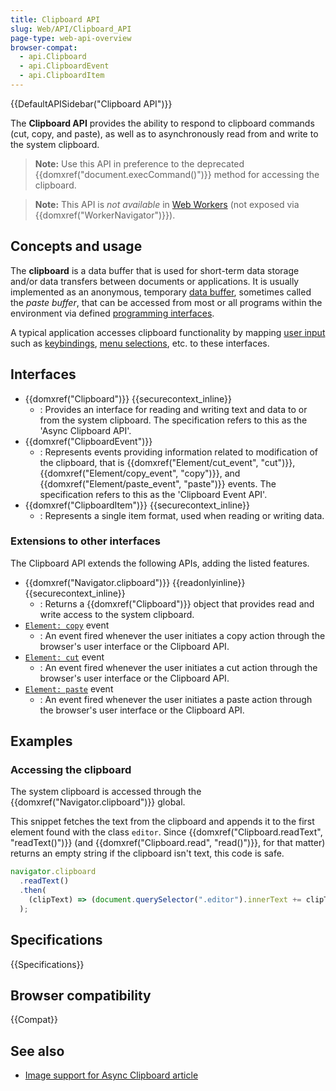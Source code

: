 ```yaml
---
title: Clipboard API
slug: Web/API/Clipboard_API
page-type: web-api-overview
browser-compat:
  - api.Clipboard
  - api.ClipboardEvent
  - api.ClipboardItem
---
```


{{DefaultAPISidebar("Clipboard API")}}

The **Clipboard API** provides the ability to respond to clipboard commands (cut, copy, and paste), as well as to asynchronously read from and write to the system clipboard.

> **Note:** Use this API in preference to the deprecated {{domxref("document.execCommand()")}} method for accessing the clipboard.

> **Note:** This API is _not available_ in [Web Workers](/en-US/docs/Web/API/Web_Workers_API) (not exposed via {{domxref("WorkerNavigator")}}).

## Concepts and usage

The **clipboard** is a data buffer that is used for short-term data storage and/or data transfers between documents or applications.
It is usually implemented as an anonymous, temporary [data buffer](https://en.wikipedia.org/wiki/Data_buffer), sometimes called the _paste buffer_, that can be accessed from most or all programs within the environment via defined [programming interfaces](https://en.wikipedia.org/wiki/Application_programming_interface).

A typical application accesses clipboard functionality by mapping [user input](https://en.wikipedia.org/wiki/User_input) such as [keybindings](https://en.wikipedia.org/wiki/Keybinding), [menu selections](<https://en.wikipedia.org/wiki/Menu_(computing)>), etc. to these interfaces.

## Interfaces

- {{domxref("Clipboard")}} {{securecontext_inline}}
  - : Provides an interface for reading and writing text and data to or from the system clipboard.
    The specification refers to this as the 'Async Clipboard API'.
- {{domxref("ClipboardEvent")}}
  - : Represents events providing information related to modification of the clipboard, that is {{domxref("Element/cut_event", "cut")}}, {{domxref("Element/copy_event", "copy")}}, and {{domxref("Element/paste_event", "paste")}} events.
    The specification refers to this as the 'Clipboard Event API'.
- {{domxref("ClipboardItem")}} {{securecontext_inline}}
  - : Represents a single item format, used when reading or writing data.

### Extensions to other interfaces

The Clipboard API extends the following APIs, adding the listed features.

- {{domxref("Navigator.clipboard")}} {{readonlyinline}} {{securecontext_inline}}
  - : Returns a {{domxref("Clipboard")}} object that provides read and write access to the system clipboard.
- [`Element: copy`](/en-US/docs/Web/API/Element/copy_event) event
  - : An event fired whenever the user initiates a copy action through the browser's user interface or the Clipboard API.
- [`Element: cut`](/en-US/docs/Web/API/Element/cut_event) event
  - : An event fired whenever the user initiates a cut action through the browser's user interface or the Clipboard API.
- [`Element: paste`](/en-US/docs/Web/API/Element/cut_event) event
  - : An event fired whenever the user initiates a paste action through the browser's user interface or the Clipboard API.

<!-- Note `Window: clipboardchange` event is in spec but not implemented -->

## Examples

### Accessing the clipboard

The system clipboard is accessed through the {{domxref("Navigator.clipboard")}} global.

This snippet fetches the text from the clipboard and appends it to the first element found with the class `editor`.
Since {{domxref("Clipboard.readText", "readText()")}} (and {{domxref("Clipboard.read", "read()")}}, for that matter) returns an empty string if the clipboard isn't text, this code is safe.

```js
navigator.clipboard
  .readText()
  .then(
    (clipText) => (document.querySelector(".editor").innerText += clipText),
  );
```

## Specifications

{{Specifications}}

## Browser compatibility

{{Compat}}

## See also

- [Image support for Async Clipboard article](https://web.dev/articles/async-clipboard)
